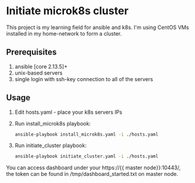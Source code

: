 # Initiate microk8s cluster

This project is my learning field for ansible and k8s.
I'm using CentOS VMs installed in my home-network to form a cluster.

## Prerequisites

1. ansible [core 2.13.5]+
2. unix-based servers
3. single login with ssh-key connection to all of the servers

## Usage

1. Edit hosts.yaml - place your k8s servers IPs

2. Run install_microk8s playbook:

    ```bash
    ansible-playbook install_microk8s.yaml -i ./hosts.yaml
    ```

3. Run initiate_cluster playbook:

    ```bash
    ansible-playbook initiate_cluster.yaml -i ./hosts.yaml
    ```

You can access dashboard under your https://{{ master node}}:10443/, \
the token can be found in /tmp/dashboard_started.txt on master node.
